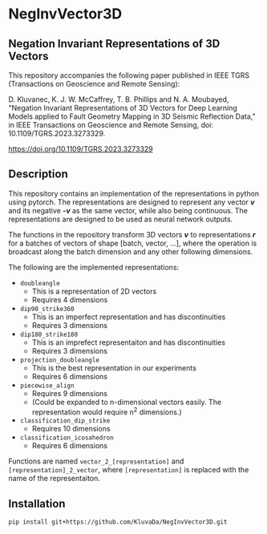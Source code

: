 # NegInvVector3D
## Negation Invariant Representations of 3D Vectors
This repository accompanies the following paper published in IEEE TGRS (Transactions on Geoscience and Remote Sensing):

D. Kluvanec, K. J. W. McCaffrey, T. B. Phillips and N. A. Moubayed,
"Negation Invariant Representations of 3D Vectors for Deep Learning Models applied to Fault Geometry Mapping in 3D Seismic Reflection Data,"
in IEEE Transactions on Geoscience and Remote Sensing, doi: 10.1109/TGRS.2023.3273329.

https://doi.org/10.1109/TGRS.2023.3273329

## Description
This repository contains an implementation of the representations in python using pytorch. The representations are designed to represent any vector ***v*** and its negative ***-v*** as the same vector, while also being continuous. The representations are designed to be used as neural network outputs.

The functions in the repository transform 3D vectors ***v*** to representations ***r*** for a batches of vectors of shape [batch, vector, ...], where the operation is broadcast along the batch dimension and any other following dimensions.

The following are the implemented representations:
- `doubleangle`
  - This is a representation of 2D vectors
  - Requires 4 dimensions
- `dip90_strike360`
  - This is an imperfect representation and has discontinuities
  - Requires 3 dimensions
- `dip180_strike180`
  - This is an imprefect representaiton and has discontinuities
  - Requires 3 dimensions
- `projection_doubleangle`
  - This is the best representation in our experiments
  - Requires 6 dimensions
- `piecewise_align`
  - Requires 9 dimensions
  - (Could be expanded to n-dimensional vectors easily. The representation would require n<sup>2</sup> dimensions.)
- `classification_dip_strike`
  - Requires 10 dimensions
- `classification_icosahedron`
  - Requires 6 dimensions

Functions are named `vector_2_[representation]` and `[representation]_2_vector`, where `[representation]` is replaced with the name of the representaiton.

## Installation
`pip install git+https://github.com/KluvaDa/NegInvVector3D.git`
